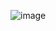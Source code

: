 ![image](https://user-images.githubusercontent.com/104528601/167342408-c63de549-97c9-4fce-9127-b1635fb66bc0.png)
